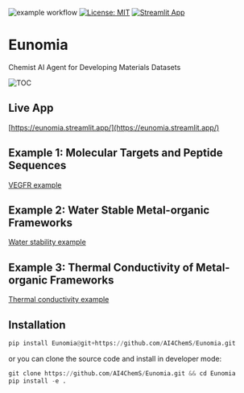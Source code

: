 ![example workflow](https://github.com/github/docs/actions/workflows/test.yml/badge.svg)
[![License: MIT](https://img.shields.io/badge/License-MIT-yellow.svg)](https://opensource.org/licenses/MIT)
[![Streamlit App](https://static.streamlit.io/badges/streamlit_badge_black_white.svg)](https://eunomia.streamlit.app/)
# Eunomia
Chemist AI Agent for Developing Materials Datasets

![TOC](https://github.com/AI4ChemS/Eunomia/assets/51170839/9fa4d4a7-4997-4a8a-9483-8bea6911b131)


Live App
--------
[https://eunomia.streamlit.app/](https://eunomia.streamlit.app/)

Example 1: Molecular Targets and Peptide Sequences
--------

[VEGFR example](https://github.com/AI4ChemS/Eunomia/assets/51170839/26350a96-e7ba-47ad-90e0-4b388d58223d)

Example 2: Water Stable Metal-organic Frameworks
--------

[Water stability example](https://github.com/AI4ChemS/Eunomia/assets/51170839/ccd89e31-e7b4-49e8-b90f-c420438e751d)

Example 3: Thermal Conductivity of Metal-organic Frameworks
--------

[Thermal conductivity example](https://github.com/AI4ChemS/Eunomia/assets/51170839/d12afb51-669c-4a3f-b9be-171bec830915)


Installation
--------

```python
pip install Eunomia@git+https://github.com/AI4ChemS/Eunomia.git
```

or you can clone the source code and install in developer mode:

```python
git clone https://github.com/AI4ChemS/Eunomia.git && cd Eunomia
pip install -e .
```
